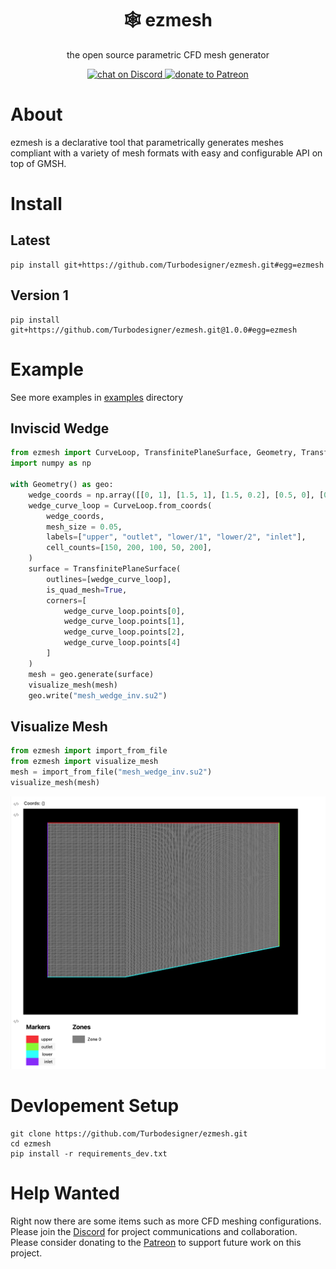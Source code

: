 <h1 align="center">🕸️ ezmesh</h1>

<p align="center">the open source parametric CFD mesh generator</p>

<p align="center">
    <a href="https://discord.gg/H7qRauGkQ6">
        <img src="https://img.shields.io/discord/913193916885524552?logo=discord"
            alt="chat on Discord">
    </a>
    <a href="https://www.patreon.com/turbodesigner">
        <img src="https://img.shields.io/badge/dynamic/json?color=%23e85b46&label=Patreon&query=data.attributes.patron_count&suffix=%20patrons&url=https%3A%2F%2Fwww.patreon.com%2Fapi%2Fcampaigns%2F9860430"
            alt="donate to Patreon">
    </a>
</p>



# About
ezmesh is a declarative tool that parametrically generates meshes compliant with a variety of mesh formats with easy and configurable API on top of GMSH.


# Install
## Latest
```
pip install git+https://github.com/Turbodesigner/ezmesh.git#egg=ezmesh
```
## Version 1
```
pip install git+https://github.com/Turbodesigner/ezmesh.git@1.0.0#egg=ezmesh
```

# Example
See more examples in [examples](/examples) directory
## Inviscid Wedge
```python
from ezmesh import CurveLoop, TransfinitePlaneSurface, Geometry, TransfinitePlaneSurface, visualize_mesh
import numpy as np

with Geometry() as geo:
    wedge_coords = np.array([[0, 1], [1.5, 1], [1.5, 0.2], [0.5, 0], [0, 0]])
    wedge_curve_loop = CurveLoop.from_coords(
        wedge_coords, 
        mesh_size = 0.05, 
        labels=["upper", "outlet", "lower/1", "lower/2", "inlet"],
        cell_counts=[150, 200, 100, 50, 200],
    )
    surface = TransfinitePlaneSurface(
        outlines=[wedge_curve_loop],
        is_quad_mesh=True,
        corners=[
            wedge_curve_loop.points[0], 
            wedge_curve_loop.points[1], 
            wedge_curve_loop.points[2], 
            wedge_curve_loop.points[4]
        ]
    )
    mesh = geo.generate(surface)
    visualize_mesh(mesh)
    geo.write("mesh_wedge_inv.su2")
```

## Visualize Mesh
```python
from ezmesh import import_from_file
from ezmesh import visualize_mesh
mesh = import_from_file("mesh_wedge_inv.su2")
visualize_mesh(mesh)
```
![Inviscid Wedge](./assets/wedge_visualization.png)


# Devlopement Setup
```
git clone https://github.com/Turbodesigner/ezmesh.git
cd ezmesh
pip install -r requirements_dev.txt
```

# Help Wanted
Right now there are some items such as more CFD meshing configurations. Please join the [Discord](https://discord.gg/H7qRauGkQ6) for project communications and collaboration. Please consider donating to the [Patreon](https://www.patreon.com/turbodesigner) to support future work on this project.

